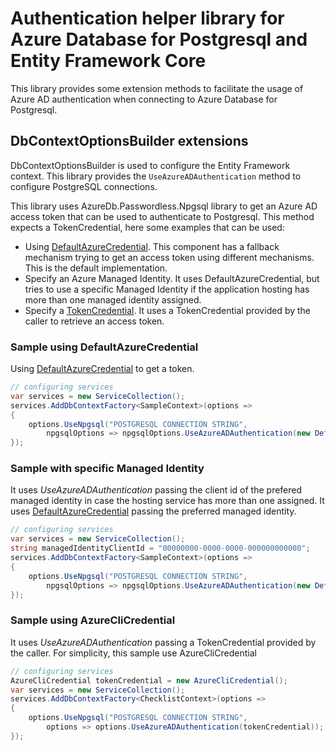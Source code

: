 # Authentication helper library for Azure Database for Postgresql and Entity Framework Core

This library provides some extension methods to facilitate the usage of Azure AD authentication when connecting to Azure Database for Postgresql.

## DbContextOptionsBuilder extensions

DbContextOptionsBuilder is used to configure the Entity Framework context. This library provides the `UseAzureADAuthentication` method to configure PostgreSQL connections.

This library uses AzureDb.Passwordless.Npgsql library to get an Azure AD access token that can be used to authenticate to Postgresql. This method expects a TokenCredential, here some examples that can be used:

* Using [DefaultAzureCredential](https://learn.microsoft.com/dotnet/api/azure.identity.defaultazurecredential?view=azure-dotnet). This component has a fallback mechanism trying to get an access token using different mechanisms. This is the default implementation.
* Specify an Azure Managed Identity. It uses DefaultAzureCredential, but tries to use a specific Managed Identity if the application hosting has more than one managed identity assigned.
* Specify a [TokenCredential](https://learn.microsoft.com/dotnet/api/azure.core.tokencredential?view=azure-dotnet). It uses a TokenCredential provided by the caller to retrieve an access token.

### Sample using DefaultAzureCredential

Using [DefaultAzureCredential](https://learn.microsoft.com/dotnet/api/azure.identity.defaultazurecredential?view=azure-dotnet) to get a token.

```csharp
// configuring services
var services = new ServiceCollection();
services.AddDbContextFactory<SampleContext>(options =>
{
    options.UseNpgsql("POSTGRESQL CONNECTION STRING",
        npgsqlOptions => npgsqlOptions.UseAzureADAuthentication(new DefaultAzureCredential())); // Usage of this library
});
```

### Sample with specific Managed Identity


It uses _UseAzureADAuthentication_ passing the client id of the prefered managed identity in case the hosting service has more than one assigned. It uses [DefaultAzureCredential](https://learn.microsoft.com/dotnet/api/azure.identity.defaultazurecredential?view=azure-dotnet) passing the preferred managed identity.

```csharp
// configuring services
var services = new ServiceCollection();
string managedIdentityClientId = "00000000-0000-0000-000000000000";
services.AddDbContextFactory<SampleContext>(options =>
{
    options.UseNpgsql("POSTGRESQL CONNECTION STRING",
        npgsqlOptions => npgsqlOptions.UseAzureADAuthentication(new DefaultAzureCredential(new DefaultAzureCredentialOptions { ManagedIdentityClientId = managedIdentityClientId })));
});
```

### Sample using AzureCliCredential

It uses _UseAzureADAuthentication_ passing a TokenCredential provided by the caller. For simplicity, this sample use AzureCliCredential

```csharp
// configuring services
AzureCliCredential tokenCredential = new AzureCliCredential();
var services = new ServiceCollection();
services.AddDbContextFactory<ChecklistContext>(options =>
{
    options.UseNpgsql("POSTGRESQL CONNECTION STRING",
        options => options.UseAzureADAuthentication(tokenCredential)); // Usage of this library
});
```